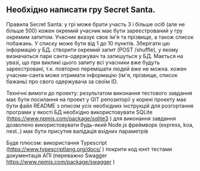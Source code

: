 

## Необхідно написати гру Secret Santa. 

Правила Secret Santa: 
у грі може брати участь 3 і більше осіб (але не більше 500)
кожен окремий учасник має бути зареєстрований у гру окремим запитом. Учасник вказує своє ім'я та прізвище, а також список побажань. 
У списку може бути від 1 до 10 пунктів. Зберігати цю інформацію у БД.
створити окремий запит (POST /shuffle), у якому визначаться пари санта-одержувач та запишуться у БД. Мається на увазі, що при викликі цього запиту всі учасники вже будуть зареєстровані, т.к. повторно перемішати людей вже не можна.
кожен учасник-санта може отримати інформацію (ім'я, прізвище, список бажань) про свого одержувача за своїм ID.

Технічні вимоги до проекту:
результатом виконання тестового завдання має бути посилання на проект у GIT репозиторії
у корені проекту має бути файл README з описом усіх необхідних інструкцій для розгортання програми
у якості БД необхідно використовувати SQLite (https://www.npmjs.com/package/sqlite3 )
для виконання завдання дозволено використовувати будь-який Node.js фреймворк (express, koa, nest..)
має бути присутня валідація вхідних параметрів

Буде плюсом:
використання Typescript (https://www.typescriptlang.org/docs/ )
покрити код юніт тестами
документація АПІ (переважно Swagger https://www.npmjs.com/package/swagger )
